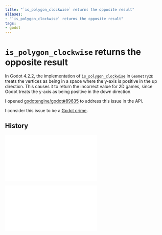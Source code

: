 ```yaml
---
title: "`is_polygon_clockwise` returns the opposite result"
aliases:
- "`is_polygon_clockwise` returns the opposite result"
tags:
- godot
---
```


# `is_polygon_clockwise` returns the opposite result

In Godot 4.2.2, the implementation of [`is_polygon_clockwise`](https://docs.godotengine.org/en/4.2/classes/class_geometry2d.html#class-geometry2d-method-is-polygon-clockwise) in `Geometry2D` treats the vertices as being in a space where the y-axis is positive in the up direction. This causes it to return the incorrect value for 2D games, since Godot treats the y-axis as being positive in the down direction.

I opened [godotengine/godot#89635](https://github.com/godotengine/godot/pull/89635) to address this issue in the API.

I consider this issue to be a [Godot crime](godot-crimes.md).

## History

![202307280735](../entries/202307280735.md)

![20240703190344](../entries/20240703190344.md)
